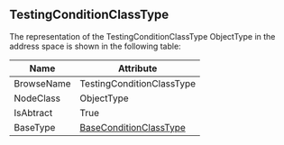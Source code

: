 <!-- objecttype -->
## TestingConditionClassType
The representation of the TestingConditionClassType ObjectType in the address space is shown in the following table:  

|Name|Attribute|
|---|---|
|BrowseName|TestingConditionClassType|
|NodeClass|ObjectType|
|IsAbtract|True|
|BaseType|[BaseConditionClassType](../../../Part9/ObjectTypes/BaseConditionClassType/readme.md)|

